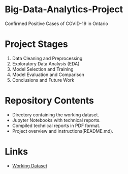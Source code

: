 # Big-Data-Analytics-Project
Confirmed Positive Cases of COVID-19 in Ontario

# Project Stages
1. Data Cleaning and Preprocessing
2. Exploratory Data Analysis (EDA)
3. Model Selection and Training
4. Model Evaluation and Comparison
5. Conclusions and Future Work

# Repository Contents
- Directory containing the working dataset.
- Jupyter Notebooks with technical reports.
- Compiled technical reports in PDF format.
- Project overview and instructions(README.md).

# Links
- [Working Dataset](link_to_dataset)
